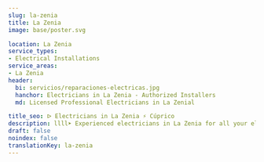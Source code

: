 ```yaml
---
slug: la-zenia
title: La Zenia
image: base/poster.svg

location: La Zenia
service_types:
- Electrical Installations
service_areas:
- La Zenia
header:
  bi: servicios/reparaciones-electricas.jpg
  hanchor: Electricians in La Zenia - Authorized Installers
  md: Licensed Professional Electricians in La Zenial

title_seo: ᐅ Electricians in La Zenia ⚡️ Cúprico
description: llll➤ Experienced electricians in La Zenia for all your electrical needs. Fast, efficient and reliable service ✅ Contact us!
draft: false
noindex: false
translationKey: la-zenia
---
```

